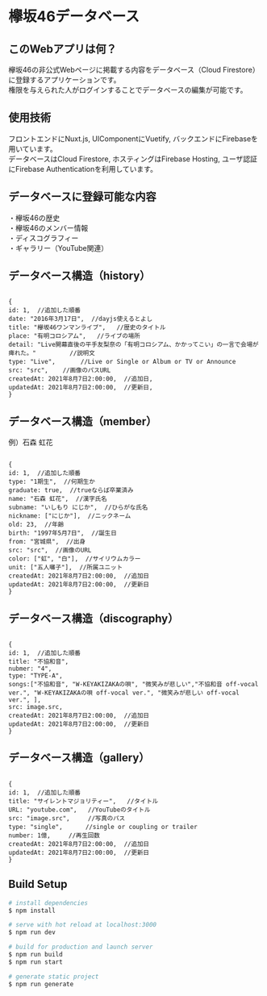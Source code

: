# 欅坂46データベース

## このWebアプリは何？

欅坂46の非公式Webページに掲載する内容をデータベース（Cloud Firestore）に登録するアプリケーションです。<br>
権限を与えられた人がログインすることでデータベースの編集が可能です。

## 使用技術

フロントエンドにNuxt.js, UIComponentにVuetify, バックエンドにFirebaseを用いています。<br>
データベースはCloud Firestore, ホスティングはFirebase Hosting, ユーザ認証にFirebase Authenticationを利用しています。

## データベースに登録可能な内容

・欅坂46の歴史<br>
・欅坂46のメンバー情報<br>
・ディスコグラフィー<br>
・ギャラリー（YouTube関連）<br>

## データベース構造（history）

```

{
id: 1,  //追加した順番
date: "2016年3月17日",  //dayjs使えるとよし
title: "欅坂46ワンマンライブ",   //歴史のタイトル
place: "有明コロシアム",   //ライブの場所
detail: "Live開幕直後の平手友梨奈の「有明コロシアム、かかってこい」の一言で会場が痺れた。"　　　　　 //説明文
type: "Live",　　　  //Live or Single or Album or TV or Announce
src: "src",    //画像のパスURL
createdAt: 2021年8月7日2:00:00,  //追加日,
updatedAt: 2021年8月7日2:00:00,  //更新日,
}

```
## データベース構造（member）

例）石森 虹花

```

{
id: 1,  //追加した順番
type: "1期生",  //何期生か
graduate: true,  //trueならば卒業済み
name: "石森 虹花",  //漢字氏名
subname: "いしもり にじか",  //ひらがな氏名
nickname: ["にじか"],  //ニックネーム
old: 23,  //年齢
birth: "1997年5月7日",  //誕生日
from: "宮城県",  //出身
src: "src",  //画像のURL
color: ["虹", "白"],  //サイリウムカラー
unit: ["五人囃子"],  //所属ユニット
createdAt: 2021年8月7日2:00:00,  //追加日
updatedAt: 2021年8月7日2:00:00,  //更新日
}

```


## データベース構造（discography）

```

{
id: 1,  //追加した順番
title: "不協和音",
nubmer: "4",
type: "TYPE-A",
songs:["不協和音", "W-KEYAKIZAKAの唄", "微笑みが悲しい","不協和音 off-vocal ver.", "W-KEYAKIZAKAの唄 off-vocal ver.", "微笑みが悲しい off-vocal ver.", ],
src: image.src,
createdAt: 2021年8月7日2:00:00,  //追加日
updatedAt: 2021年8月7日2:00:00,  //更新日
}
```




## データベース構造（gallery）
```

{
id: 1,  //追加した順番
title: "サイレントマジョリティー",   //タイトル
URL: "youtube.com",   //YouTubeのタイトル
src: "image.src",     //写真のパス
type: "single",　　   //single or coupling or trailer 
number: 1億,     //再生回数
createdAt: 2021年8月7日2:00:00,  //追加日
updatedAt: 2021年8月7日2:00:00,  //更新日
}

```


## Build Setup

```bash
# install dependencies
$ npm install

# serve with hot reload at localhost:3000
$ npm run dev

# build for production and launch server
$ npm run build
$ npm run start

# generate static project
$ npm run generate
```

